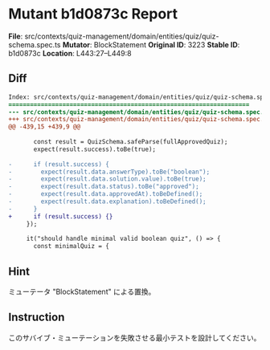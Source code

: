 # Mutant b1d0873c Report

**File**: src/contexts/quiz-management/domain/entities/quiz/quiz-schema.spec.ts
**Mutator**: BlockStatement
**Original ID**: 3223
**Stable ID**: b1d0873c
**Location**: L443:27–L449:8

## Diff

```diff
Index: src/contexts/quiz-management/domain/entities/quiz/quiz-schema.spec.ts
===================================================================
--- src/contexts/quiz-management/domain/entities/quiz/quiz-schema.spec.ts	original
+++ src/contexts/quiz-management/domain/entities/quiz/quiz-schema.spec.ts	mutated #3223
@@ -439,15 +439,9 @@
 
       const result = QuizSchema.safeParse(fullApprovedQuiz);
       expect(result.success).toBe(true);
 
-      if (result.success) {
-        expect(result.data.answerType).toBe("boolean");
-        expect(result.data.solution.value).toBe(true);
-        expect(result.data.status).toBe("approved");
-        expect(result.data.approvedAt).toBeDefined();
-        expect(result.data.explanation).toBeDefined();
-      }
+      if (result.success) {}
     });
 
     it("should handle minimal valid boolean quiz", () => {
       const minimalQuiz = {
```

## Hint

ミューテータ "BlockStatement" による置換。

## Instruction

このサバイブ・ミューテーションを失敗させる最小テストを設計してください。
